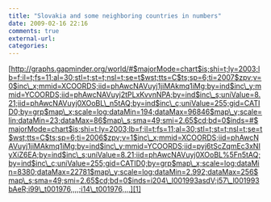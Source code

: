 ```yaml
---
title: "Slovakia and some neighboring countries in numbers"
date: 2009-02-16 22:16
comments: true
external-url:
categories:
---
```

[http://graphs.gapminder.org/world/#$majorMode=chart$is;shi=t;ly=2003;lb=f;il=t;fs=11;al=30;stl=t;st=t;nsl=t;se=t$wst;tts=C$ts;sp=6;ti=2007$zpv;v=0$inc\_x;mmid=XCOORDS;iid=phAwcNAVuyj1jiMAkmq1iMg;by=ind$inc\_y;mmid=YCOORDS;iid=phAwcNAVuyj2tPLxKvvnNPA;by=ind$inc\_s;uniValue=8.21;iid=phAwcNAVuyj0XOoBL\_n5tAQ;by=ind$inc\_c;uniValue=255;gid=CATID0;by=grp$map\_x;scale=log;dataMin=194;dataMax=96846$map\_y;scale=lin;dataMin=23;dataMax=86$map\_s;sma=49;smi=2.65$cd;bd=0$inds=#$majorMode=chart$is;shi=t;ly=2003;lb=f;il=t;fs=11;al=30;stl=t;st=t;nsl=t;se=t$wst;tts=C$ts;sp=6;ti=2006$zpv;v=1$inc\_x;mmid=XCOORDS;iid=phAwcNAVuyj1jiMAkmq1iMg;by=ind$inc\_y;mmid=YCOORDS;iid=pyj6tScZqmEc3xNIyXiZ6EA;by=ind$inc\_s;uniValue=8.21;iid=phAwcNAVuyj0XOoBL%5Fn5tAQ;by=ind$inc\_c;uniValue=255;gid=CATID0;by=grp$map\_x;scale=log;dataMin=8380;dataMax=22781$map\_y;scale=log;dataMin=2.992;dataMax=256$map\_s;sma=49;smi=2.65$cd;bd=0$inds=i204\_l001993asdV;i57\_l001993bAeR;i99\_t001976,,,,;i14\_t001976,,,,][1]

  [1]: http://graphs.gapminder.org/world/#$majorMode=chart$is;shi=t;ly=2003;lb=f;il=t;fs=11;al=30;stl=t;st=t;nsl=t;se=t$wst;tts=C$ts;sp=6;ti=2007$zpv;v=0$inc_x;mmid=XCOORDS;iid=phAwcNAVuyj1jiMAkmq1iMg;by=ind$inc_y;mmid=YCOORDS;iid=phAwcNAVuyj2tPLxKvvnNPA;by=ind$inc_s;uniValue=8.21;iid=phAwcNAVuyj0XOoBL_n5tAQ;by=ind$inc_c;uniValue=255;gid=CATID0;by=grp$map_x;scale=log;dataMin=194;dataMax=96846$map_y;scale=lin;dataMin=23;dataMax=86$map_s;sma=49;smi=2.65$cd;bd=0$inds=#$majorMode=chart$is;shi=t;ly=2003;lb=f;il=t;fs=11;al=30;stl=t;st=t;nsl=t;se=t$wst;tts=C$ts;sp=6;ti=2006$zpv;v=1$inc_x;mmid=XCOORDS;iid=phAwcNAVuyj1jiMAkmq1iMg;by=ind$inc_y;mmid=YCOORDS;iid=pyj6tScZqmEc3xNIyXiZ6EA;by=ind$inc_s;uniValue=8.21;iid=phAwcNAVuyj0XOoBL%5Fn5tAQ;by=ind$inc_c;uniValue=255;gid=CATID0;by=grp$map_x;scale=log;dataMin=8380;dataMax=22781$map_y;scale=log;dataMin=2.992;dataMax=256$map_s;sma=49;smi=2.65$cd;bd=0$inds=i204_l001993asdV;i57_l001993bAeR;i99_t001976,,,,;i14_t001976,,,,
